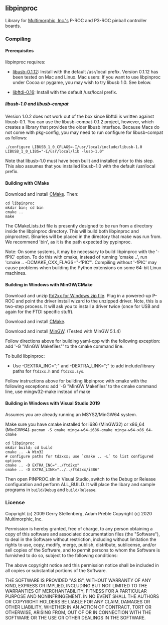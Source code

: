 ## libpinproc

Library for [Multimorphic, Inc.'s](https://www.multimorphic.com/) P-ROC and P3-ROC pinball controller boards.

### Compiling

#### Prerequisites

libpinproc requires:

- [libusb-0.1.12](http://libusb.wiki.sourceforge.net/): Install with the default /usr/local prefix.  Version 0.1.12 has been tested on Mac and Linux.  Mac users: If you want to use libpinproc under Cocoa or pygame, you may wish to try libusb 1.0.  See below.

- [libftdi-0.16](http://www.intra2net.com/en/developer/libftdi/): Install with the default /usr/local prefix.

##### libusb-1.0 and libusb-compat

Version 1.0.2 does not work out of the box since libftdi is written against libusb-0.1.  You can use the libusb-compat-0.1.2 project, however, which creates a library that provides the older libusb interface.  Because Macs do not come with pkg-config, you may need to run configure for libusb-compat as follows:

    ./configure LIBUSB_1_0_CFLAGS=-I/usr/local/include/libusb-1.0 LIBUSB_1_0_LIBS="-L/usr/local/lib -lusb-1.0"

Note that libusb-1.0 must have been built and installed prior to this step.  This also assumes that you installed libusb-1.0 with the default /usr/local prefix.

#### Building with CMake

Download and install [CMake](http://www.cmake.org/cmake/resources/software.html).  Then:

    cd libpinproc
    mkdir bin; cd bin
    cmake ..
    make

The CMakeLists.txt file is presently designed to be run from a directory inside the libpinproc directory.  This will build both libpinproc and pinproctest.  Binaries will be placed in the directory that make was run from.  We recommend 'bin', as it is the path expected by pypinproc.

Note: On some systems, it may be necessary to build libpinproc with the '-fPIC' option.  To do this with cmake, instead of running 'cmake ..', run 'cmake .. -DCMAKE_CXX_FLAGS="-fPIC"'.  Compiling without '-fPIC' may cause problems when building the Python extensions on some 64-bit Linux machines.

#### Building in Windows with MinGW/CMake

Download and unzip [ftd2xx for Windows zip file](http://www.ftdichip.com/Drivers/D2XX.htm).  Plug in a powered-up P-ROC and point the driver install wizard to the unzipped driver.  Note, this is a two-step process.  It will ask you to install a driver twice (once for USB and again for the FTDI specific stuff).

Download and install [CMake](http://www.cmake.org/cmake/resources/software.html). 

Download and install [MinGW](http://sourceforge.net/projects/mingw/files/). (Tested with MinGW 5.1.4)

Follow directions above for building yaml-cpp with the following exception:
 add '-G "MinGW Makefiles"' to the cmake command line.

To build libpinproc:

- Use -DEXTRA_INC="<path>;<path>" and -DEXTRA_LINK="<path>;<path>" to add include/library paths for `ftd2xx.h` and `ftd2xx.sys`.

Follow instructions above for building libpinproc with cmake with the following exceptions:
 add '-G "MinGW Makefiles' to the cmake command line,
 use mingw32-make instead of make

#### Building in Windows with Visual Studio 2019

Assumes you are already running an MSYS2/MinGW64 system.

Make sure you have cmake installed for i686 (MinGW32) or x86_64 (MinGW64): `pacman -S cmake mingw-w64-i686-cmake mingw-w64-x86_64-cmake`

    cd libpinproc
    mkdir build; cd build
    cmake .. -A Win32
    # configure paths for td2xxx; use `cmake .. -L` to list configured options
    cmake .. -D EXTRA_INC="../ftd2xx"
    cmake .. -D EXTRA_LINK="../../ftd2xx/i386"

Then open PINPROC.sln in Visual Studio, switch to the Debug or Release configuration and perform ALL_BUILD.  It will place the libary and sample programs in `build/Debug` and `build/Release`.

### License

Copyright (c) 2009 Gerry Stellenberg, Adam Preble
Copyright (c) 2020 Multimorphic, Inc.

Permission is hereby granted, free of charge, to any person
obtaining a copy of this software and associated documentation
files (the "Software"), to deal in the Software without
restriction, including without limitation the rights to use,
copy, modify, merge, publish, distribute, sublicense, and/or sell
copies of the Software, and to permit persons to whom the
Software is furnished to do so, subject to the following
conditions: 

The above copyright notice and this permission notice shall be
included in all copies or substantial portions of the Software.

THE SOFTWARE IS PROVIDED "AS IS", WITHOUT WARRANTY OF ANY KIND,
EXPRESS OR IMPLIED, INCLUDING BUT NOT LIMITED TO THE WARRANTIES
OF MERCHANTABILITY, FITNESS FOR A PARTICULAR PURPOSE AND
NONINFRINGEMENT. IN NO EVENT SHALL THE AUTHORS OR COPYRIGHT
HOLDERS BE LIABLE FOR ANY CLAIM, DAMAGES OR OTHER LIABILITY,
WHETHER IN AN ACTION OF CONTRACT, TORT OR OTHERWISE, ARISING
FROM, OUT OF OR IN CONNECTION WITH THE SOFTWARE OR THE USE OR
OTHER DEALINGS IN THE SOFTWARE.
